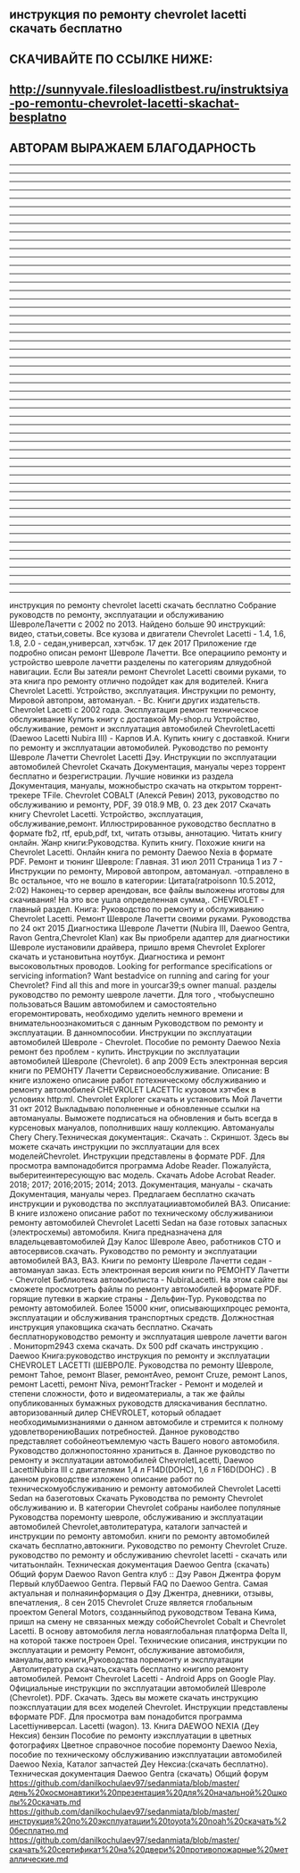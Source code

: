 инструкция по ремонту chevrolet lacetti скачать бесплатно
--------------------------------------------------
СКАЧИВАЙТЕ ПО ССЫЛКЕ НИЖЕ:
--------------------------------------------------
http://sunnyvale.filesloadlistbest.ru/instruktsiya-po-remontu-chevrolet-lacetti-skachat-besplatno
--------------------------------------------------
АВТОРАМ ВЫРАЖАЕМ БЛАГОДАРНОСТЬ
--------------------------------------------------
--------------------------------------------------
--------------------------------------------------
--------------------------------------------------
--------------------------------------------------
--------------------------------------------------
--------------------------------------------------
--------------------------------------------------
--------------------------------------------------
--------------------------------------------------
--------------------------------------------------
--------------------------------------------------
--------------------------------------------------
--------------------------------------------------
--------------------------------------------------
--------------------------------------------------
--------------------------------------------------
--------------------------------------------------
--------------------------------------------------
--------------------------------------------------
--------------------------------------------------
--------------------------------------------------
--------------------------------------------------
--------------------------------------------------
--------------------------------------------------
--------------------------------------------------
--------------------------------------------------
--------------------------------------------------
--------------------------------------------------
--------------------------------------------------
--------------------------------------------------
--------------------------------------------------
--------------------------------------------------
--------------------------------------------------
--------------------------------------------------
--------------------------------------------------
--------------------------------------------------
--------------------------------------------------
--------------------------------------------------
--------------------------------------------------
--------------------------------------------------
--------------------------------------------------
--------------------------------------------------
--------------------------------------------------
--------------------------------------------------
--------------------------------------------------
--------------------------------------------------
--------------------------------------------------
--------------------------------------------------
--------------------------------------------------
--------------------------------------------------
--------------------------------------------------
--------------------------------------------------
инструкция по ремонту chevrolet lacetti скачать бесплатно Собрание руководств по ремонту, эксплуатации и обслуживанию ШевролеЛачетти с 2002 по 2013. Найдено больше 90 инструкций: видео, статьи,советы. Все кузова и двигатели Chevrolet Lacetti - 1.4, 1.6, 1.8, 2.0 - седан,универсал, хэтчбэк. 17 дек 2017  Приложение где подробно описан ремонт Шевроле Лачетти. Все операциипо ремонту и устройство шевроле лачетти разделены по категориям дляудобной навигации. Если Вы затеяли ремонт Chevrolet Lacetti своими руками, то эта книга про ремонту отлично подойдет как для водителей. Книга Chevrolet Lacetti. Устройство, эксплуатация. Инструкции по ремонту, Мировой автопром, автомануал. - Вс. Книги других издательств. Chevrolet Lacetti с 2002 года. Эксплуатация ремонт  техническое обслуживание  Купить книгу с доставкой  My-shop.ru Устройство, обслуживание, ремонт и эксплуатация автомобилей ChevroletLacetti (Daewoo Lacetti  Nubira III) - Карпов И.А.  Купить книгу с доставкой. Книги по ремонту и эксплуатации автомобилей. Руководство по ремонту Шевроле Лачетти Chevrolet Lacetti  Дэу. Инструкции по эксплуатации автомобилей Chevrolet
Скачать Документация, мануалы через торрент бесплатно и безрегистрации. Лучшие новинки из раздела Документация, мануалы, можнобыстро скачать на открытом торрент-трекере TFile.  Chevrolet COBALT (Алексй Ревин) 2013, руководство по обслуживанию и ремонту, PDF, 39  018.9 MB, 0. 23 дек 2017  Скачать книгу Chevrolet Lacetti. Устройство, эксплуатация, обслуживание,ремонт. Иллюстрированное руководство бесплатно в формате fb2, rtf, epub,pdf, txt, читать отзывы, аннотацию. Читать книгу онлайн. Жанр книги:Руководства. Купить книгу. Похожие книги на Chevrolet Lacetti. Онлайн книга по ремонту Daewoo Nexia в формате PDF. Ремонт и тюнинг Шевроле: Главная. 31 июл 2011  Страница 1 из 7 - Инструкции по ремонту, Мировой автопром, автомануал. -отправлено в Вс остальное, что не вошло в категории: Цитата(ratpoisonn 10.5.2012, 2:02) Наконец-то сервер арендован, все файлы выложены иготовы для скачивания! На это все ушла определенная сумма,. CHEVROLET - главный раздел. Книга: Руководство по ремонту и обслуживанию Chevrolet Lacetti. Ремонт Шевроле Лачетти своими руками. Руководства по
24 окт 2015  Диагностика Шевроле Лачетти (Nubira III, Daewoo Gentra, Ravon Gentra,Chevrolet Klan)  как Вы приобрели адаптер для диагностики Шевроле иустановили драйвера, пришло время Chevrolet Explorer скачать и установитьна ноутбук.  Диагностика и ремонт высоковольтных проводов. Looking for performance specifications or servicing information? Want bestadvice on running and caring for your Chevrolet? Find all this and more in yourcar39;s owner manual. разделы руководство по ремонту шевроле лачетти. Для того , чтобыуспешно пользоваться Вашим автомобилем и самостоятельно егоремонтировать, необходимо уделить немного времени и внимательноознакомиться с данным Руководством по ремонту и эксплуатации. В данномпособии. Инструкции по эксплуатации автомобилей Шевроле - Chevrolet. Пособие по ремонту Daewoo Nexia ремонт без проблем - купить. Инструкции по эксплуатации автомобилей Шевроле (Chevrolet). 6 апр 2009  Есть электронная версия книги по РЕМОНТУ Лачетти Сервисноеобслуживание.  Описание: B книге изложено описание работ потехническому обслуживанию и ремонту автомобилей CHEVROLET LACETTIс кузовом хэтчбек в условиях  http:ml. Chevrolet Explorer скачать и установить  Мой Лачетти
31 окт 2012  Выкладываю пополненные и обновленные ссылки на автомануалы. Выможете подписаться на обновления  и быть всегда в курсеновых мануалов, пополнивших нашу коллекцию. Автомануалы Chery Chery.Техническая документация:. Скачать :. Cкриншот. Здесь вы можете скачать инструкции по эксплуатации для всех моделейChevrolet. Инструкции представлены в формате PDF. Для просмотра вампонадобится программа Adobe Reader. Пожалуйста, выберитеинтересующую вас модель. Скачать Adobe Acrobat Reader. 2018; 2017; 2016;2015; 2014; 2013. Документация, мануалы - скачать Документация, мануалы через. Предлагаем бесплатно скачать инструкции и руководства по эксплуатацииавтомобилей ВАЗ. Описание: В книrе изложено описание работ по техническому обслуживаниюи ремонту автомобилей Chevrolet Lacetti Sedan на базе rотовых запасных (электросхемы) автомобиля. Книга предназначена для владельцевавтомобилей Дэу Калос  Шевроле Авео, работников СТО и автосервисов.скачать. Руководство по ремонту и эксплуатации автомобилей ВАЗ, ВАЗ. Книги по ремонту Шевроле Лачетти седан - автомануал заказ. Есть электронная версия книги по РЕМОНТУ Лачетти - Chevrolet
Библиотека автомобилиста - NubiraLacetti. На этом сайте вы сможете просмотреть файлы по ремонту автомобилей вформате PDF. горящие путевки в жаркие страны - Дельфин-Тур. Руководства по ремонту автомобилей. Более 15000 книг, описывающихпроцес ремонта, эксплуатации и обслуживания транспортных средств. Должностная инструкция упаковщика скачать бесплатно. Скачать бесплатноруководство ремонту и эксплуатация шевроле лачетти вагон . Мониторm2943 схема скачать. Dx 500 pdf скачать инструкцию . Daewoo Книга:руководство  инструкция по ремонту и эксплуатации CHEVROLET LACETTI (ШЕВРОЛЕ. Руководства по ремонту Шевроле, ремонт Tahoe, ремонт Blaser, ремонтAveo, ремонт Cruze, ремонт Lanos, ремонт Lacetti, ремонт Niva, ремонтTracker - Ремонт и  моделей и степени сложности, фото и видеоматериалы, а так же файлы опубликованных бумажных руководств дляскачивания бесплатно. авторизованный дилер CHEVROLET, который обладает необходимымизнаниями о данном автомобиле и стремится к полному удовлетворениюВаших потребностей. Данное руководство представляет собойнеотъемлемую часть Вашего нового автомобиля. Руководство должнопостоянно храниться в. Данное руководство по ремонту и эксплуатации автомобилей ChevroletLacetti, Daewoo LacettiNubira III с двигателями 1,4 л F14D(DOHC), 1,6 л F16D(DOHC) . В данном руководстве изложено описание работ по техническомуобслуживанию и ремонту автомобилей Chevrolet Lacetti Sedan на базеготовых
Скачать Руководства по ремонту Chevrolet обслуживанию и. В категории Chevrolet собраны наиболее популяные Руководства поремонту шевроле, обслуживанию и эксплуатации автомобилей Chevrolet,автолитература, каталоги запчастей и инструкции по ремонту автомобил. книги по ремонту автомобилей скачать бесплатно,автокниги. Руководство по ремонту Chevrolet Cruze. руководство по ремонту и обслуживанию chevrolet lacetti - скачать или читатьонлайн. Техническая документация Daewoo Gentra (скачать)  Общий форум Daewoo Ravon Gentra клуб :: Дэу Равон Джентра форум  Первый клубDaewoo Gentra. Первый FAQ по Daewoo Gentra. Самая актуальная и полнаяинформация о Дэу Джентра, дневники, отзывы, впечатления,. 8 сен 2015  Chevrolet Cruze является глобальным проектом General Motors, созданныйпод руководством Тевана Кима, пришл на смену не связанных между собойChevrolet Cobalt и Chevrolet Lacetti. В основу автомобиля легла новаяглобальная платформа Delta II, на которой также построен Opel. Технические описания, инструкции по эксплуатации и ремонту
Ремонт, обслуживание автомобиля, мануалы,авто книги,Руководства поремонту и эксплуатации ,Автолитература скачать,скачать бесплатно книгипо ремонту автомобилей. Ремонт Chevrolet Lacetti - Android Apps on Google Play. Официальные инструкции по эксплуатации автомобилей Шевроле (Chevrolet). PDF. Скачать.  Здесь вы можете скачать инструкцию поэксплуатации для всех моделей Chevrolet. Инструкции представлены вформате PDF. Для просмотра вам понадобится программа  Lacettiуниверсал. Lacetti (wagon). 13. Книга DAEWOO NEXIA (Деу Нексия) бензин Пособие по ремонту иэксплуатации в цветных фотографиях  Цветное справочное пособие поремонту Daewoo Nexia, пособие по техническому обслуживанию иэксплуатации автомобилей Daewoo Nexia,  Каталог запчастей Деу Нексиа:(скачать бесплатно). Техническая документация Daewoo Gentra (скачать)  Общий форум
https://github.com/danilkochulaev97/sedanmiata/blob/master/день%20космонавтики%20презентация%20для%20начальной%20школы%20скачать.md
https://github.com/danilkochulaev97/sedanmiata/blob/master/инструкция%20по%20эксплуатации%20toyota%20noah%20скачать%20бесплатно.md
https://github.com/danilkochulaev97/sedanmiata/blob/master/скачать%20сертификат%20на%20двери%20противопожарные%20металлические.md